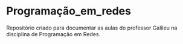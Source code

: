 # Programação_em_redes
Repositório criado para documentar as aulas do professor Galileu na disciplina de Programação em Redes.
